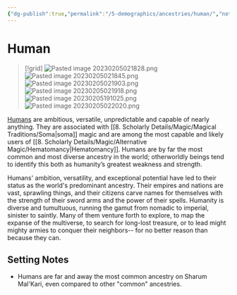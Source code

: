 ```yaml
---
{"dg-publish":true,"permalink":"/5-demographics/ancestries/human/","noteIcon":""}
---
```


# Human

>[!grid]
>![Pasted image 20230205021828.png](/img/user/x.%20Assets/Attachments/Pasted%20image%2020230205021828.png)
>![Pasted image 20230205021845.png](/img/user/x.%20Assets/Attachments/Pasted%20image%2020230205021845.png)
>![Pasted image 20230205021903.png](/img/user/x.%20Assets/Attachments/Pasted%20image%2020230205021903.png)
>![Pasted image 20230205021918.png](/img/user/x.%20Assets/Attachments/Pasted%20image%2020230205021918.png)
![Pasted image 20230205191025.png](/img/user/x.%20Assets/Attachments/Pasted%20image%2020230205191025.png)
![Pasted image 20230205022020.png](/img/user/x.%20Assets/Attachments/Pasted%20image%2020230205022020.png)

[Humans](https://2e.aonprd.com/Ancestries.aspx?ID=6) are ambitious, versatile, unpredictable and capable of nearly anything. They are associated with [[8. Scholarly Details/Magic/Magical Traditions/Soma\|soma]] magic and are among the most capable and likely users of [[8. Scholarly Details/Magic/Alternative Magic/Hematomancy\|Hematomancy]]. Humans are by far the most common and most diverse ancestry in the world; otherworldly beings tend to identify this both as humanity’s greatest weakness and strength.

Humans' ambition, versatility, and exceptional potential have led to their status as the world's predominant ancestry. Their empires and nations are vast, sprawling things, and their citizens carve names for themselves with the strength of their sword arms and the power of their spells. Humanity is diverse and tumultuous, running the gamut from nomadic to imperial, sinister to saintly. Many of them venture forth to explore, to map the expanse of the multiverse, to search for long-lost treasure, or to lead might mighty armies to conquer their neighbors-- for no better reason than because they can.

## Setting Notes

- Humans are far and away the most common ancestry on Sharum Mal'Kari, even compared to other "common" ancestries. 


